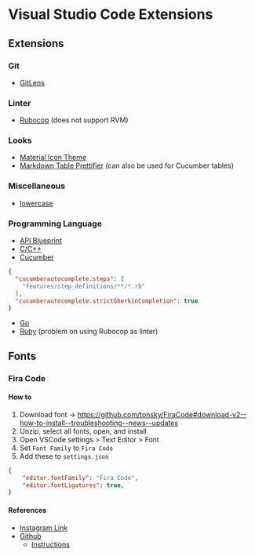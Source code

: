 # Visual Studio Code Extensions

## Extensions

### Git

- [GitLens](https://marketplace.visualstudio.com/items?itemName=eamodio.gitlens)

### Linter

- [Rubocop](https://marketplace.visualstudio.com/items?itemName=misogi.ruby-rubocop) (does not support RVM)

### Looks

- [Material Icon Theme](https://marketplace.visualstudio.com/items?itemName=PKief.material-icon-theme)
- [Markdown Table Prettifier](https://marketplace.visualstudio.com/items?itemName=darkriszty.markdown-table-prettify) (can also be used for Cucumber tables)

### Miscellaneous

- [lowercase](https://marketplace.visualstudio.com/items?itemName=ruiquelhas.vscode-lowercase)

### Programming Language

- [API Blueprint](https://marketplace.visualstudio.com/items?itemName=vncz.vscode-apielements)
- [C/C++](https://marketplace.visualstudio.com/items?itemName=ms-vscode.cpptools)
- [Cucumber](https://marketplace.visualstudio.com/items?itemName=alexkrechik.cucumberautocomplete)
```json
{
  "cucumberautocomplete.steps": [
    "features/step_definitions/**/*.rb"
  ],
  "cucumberautocomplete.strictGherkinCompletion": true
}
```
- [Go](https://marketplace.visualstudio.com/items?itemName=golang.Go)
- [Ruby](https://marketplace.visualstudio.com/items?itemName=rebornix.Ruby) (problem on using Rubocop as linter)

## Fonts

### Fira Code

#### How to

1. Download font -> https://github.com/tonsky/FiraCode#download-v2--how-to-install--troubleshooting--news--updates
2. Unzip, select all fonts, open, and install
3. Open VSCode settings > Text Editor > Font
4. Set `Font Family` to `Fira Code`
5. Add these to `settings.json`
```json
{
    "editor.fontFamily": "Fira Code",
    "editor.fontLigatures": true,
}
```

#### References
- [Instagram Link](https://www.instagram.com/p/B6TQ_Q0IBrq/?igshid=1pi5e2qiy1cx8)
- [Github](https://github.com/tonsky/FiraCode)
  - [Instructions](https://github.com/tonsky/FiraCode/wiki/VS-Code-Instructions)
